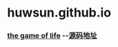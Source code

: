 # huwsun.github.io

### [the game of life](https://huwsun.github.io/game_life/) --[源码地址](https://github.com/huwsun/game_of_life)
